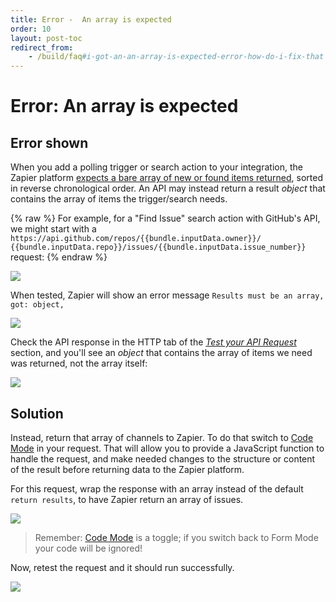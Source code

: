 ```yaml
---
title: Error -  An array is expected
order: 10
layout: post-toc
redirect_from: 
    - /build/faq#i-got-an-an-array-is-expected-error-how-do-i-fix-that
---
```


# Error: An array is expected

## Error shown

When you add a polling trigger or search action to your integration, the Zapier platform [expects a bare array of new or found items returned](https://platform.zapier.com/build/response-types), sorted in reverse chronological order. An API may instead return a result _object_ that contains the array of items the trigger/search needs.

{% raw %}
For example, for a "Find Issue" search action with GitHub's API, we might start with a `https://api.github.com/repos/{{bundle.inputData.owner}}/ {{bundle.inputData.repo}}/issues/{{bundle.inputData.issue_number}}` request:
{% endraw %}

![](https://cdn.zappy.app/a5516cc30abee4f84a58ac5b7b3dfc76.png)

When tested, Zapier will show an error message `Results must be an array, got: object,`

![](https://cdn.zappy.app/2461b0e7f49ecf5aed90d429a59ad2bf.png)

Check the API response in the HTTP tab of the _[Test your API Request](https://platform.zapier.com/build/test-triggers-actions)_ section, and you'll see an _object_ that contains the array of items we need was returned, not the array itself:

![](https://cdn.zappy.app/d569e3a05f643a9a199b5d85dc4a4fc2.png)

## Solution

Instead, return that array of channels to Zapier. To do that switch to [Code Mode](https://platform.zapier.com/build/code-mode) in your request. That will allow you to provide a JavaScript function to handle the request, and make needed changes to the structure or content of the result before returning data to the Zapier platform.

For this request, wrap the response with an array instead of the default `return results`, to have Zapier return an array of issues.

![](https://cdn.zappy.app/3bec13fa502f47ff1e5f9bfded052b4d.png)

> Remember: [Code Mode]((https://platform.zapier.com/build/code-mode)) is a toggle; if you switch back to Form Mode your code will be ignored!

Now, retest the request and it should run successfully.

![](https://cdn.zappy.app/af56c7fed5183aed462d2e7efbf78f8c.png)